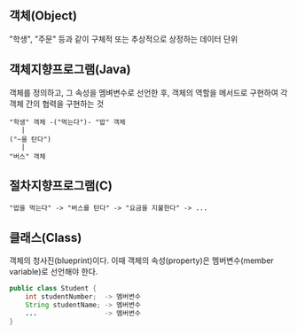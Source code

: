 ## 객체(Object)
"학생", "주문" 등과 같이 구체적 또는 추상적으로 상정하는 데이터 단위

## 객체지향프로그램(Java)
객체를 정의하고, 그 속성을 멤벼변수로 선언한 후, 객체의 역할을 메서드로 구현하여 각 객체 간의 협력을 구현하는 것
```
"학생" 객체 -("먹는다")- "밥" 객체
   |
("~을 탄다")
   |
"버스" 객체
```
## 절차지향프로그램(C)
```
"밥을 먹는다" -> "버스를 탄다" -> "요금을 지불한다" -> ...
```


## 클래스(Class)
객체의 청사진(blueprint)이다. 이때 객체의 속성(property)은 멤버변수(member variable)로 선언해야 한다.
```java
public class Student {
	int studentNumber;  -> 멤버변수
	String studentName; -> 멤버변수
	...                 -> 멤버변수
}
```